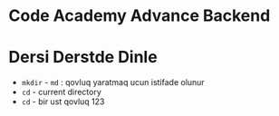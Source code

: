 # Code Academy Advance Backend

# Dersi Derstde Dinle

- `mkdir` - `md` : qovluq yaratmaq ucun istifade olunur
- `cd` - current directory
- `cd` - bir ust qovluq
  123
